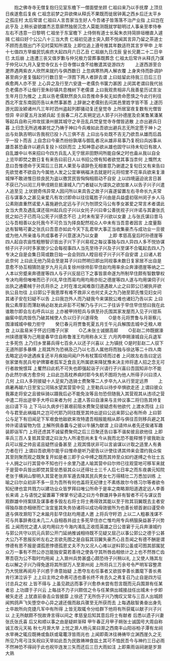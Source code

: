 <!-- { "loadSidebar": true } -->
　　抱之佛寺寺无僧复抱归见室东檐下一僧面壁坐顾  仁祖曰来乃以手抚摩  上顶旦日疾遂愈后复疾  仁祖念前梦之异欲俾从释氏不果既而徙居钟离之西乡后迁太平乡之孤庄村  太后常谓  仁祖曰人言吾家当生好人今吾诸子皆落落不治产业指  上曰岂在此乎及  上稍长姿貌雄杰志意廓然独居沉念人莫能测既就学聪明过人事亲至孝侍奉左右不违意一日黎明  仁祖坐于东室檐下  上侍侧有道士长髯朱衣持简排垣栅直入遽揖  仁祖曰好个公公八十三当大贵  仁祖初见道士突入颇不悦闻其言异乃留之茶道士不顾而去既出门不见时莫知所谓及  上即位追上遵号推其年数适符其言岁甲申  上年十七值四方旱蝗民饥疾疠大起四月六日乙丑  仁祖崩九日戊辰  皇长兄薨二十二日辛巳  太后崩  上连遭三丧又值岁歉与仲兄极力营葬事既葬念  仁祖太后常许从释氏乃谋于仲兄以九月入皇觉寺仅五十日寺僧以食不给散遣其徒游四方
　　上遂西游至合淝界遇两紫衣人欣然来就约与俱西数日  上忽病寒热两人解衣覆  上身夹侍而卧调护甚至病少差复强起行行数日至一浮图下两人者辞去谓  上曰姑留此待我三日后三日疾愈两人亦不至  上心异之及行至六安逢一老儒负书箧力甚困  上闵其老谓曰我代翁负老儒亦不让偕行至朱砂镇共息槐树下老儒谓  上曰我观贵相非凡我善星历试言汝生年月日为推之  上具以告老儒默然良久曰吾推命多矣无如贵命愿慎之今此行利往西北不宜东南因历告以未然事甚悉  上辞谢之老儒别去问其邑里姓字皆不答  上遂历游光固汝颍诸州凡三年时泗州盗起列郡骚动复还皇觉寺  上所居室夜复数有光僧皆惊异
辛卯夏五月汝颍兵起
壬辰春二月乙亥朔定远人郭子兴孙德崖及俞某鲁某潘某等起兵自称元帅攻拔濠州据其城守之辛丑乱兵焚皇觉寺寺僧皆逃散  上亦出避兵日暮  上归念无所逃难甚忧之乃祷于神曰今兵难如此吾欲出避兵志无所定愿于神卜之出与处孰吉明以告我祝已投卜凡三俱不吉  上曰出与处既不吉无乃欲吾从雄而后昌乎一投卜而吉  上自念曰今豪杰纷纷孰堪与御乱者况从雄非易事乃复祝曰兵凶事从雄吾甚恐盍许以避兵复投卜珓跃而立  上知神意必欲从雄也固守以待未旬日有故人自乱雄中以书来招曰今四方兵乱人无宁居非田野间所能自保之时也盍从我以自全  上览毕即焚之数日复有来告曰前日人以书招公傍有知者欲觉其事当柰何  上慨然太息曰吾惟德命于天耳后三日其人果至与语辞色无相害意乃谢遣之复旬日又有来告曰先欲觉者不欲自为今属他人发之公宜审祸福决去就是时元将彻里不花率兵欲来复濠城惮不敢进惟日掠良民为盗以徼赏民皆恟恟相扇动不自安  上以四境逼迫讹言日甚不获已乃以闰三月甲戌朔旦抵濠城入门门者疑以为谍执之欲加害人以告子兴子兴遣人追至见  上状貌奇伟异常人因问所以来具告之故子兴喜遂留置左右寻命长九夫常召与谋事久之甚见亲爱凡有攻讨即命以往往辄胜子兴由是兵益盛初宿州闵子乡人马公素刚直重然诺爱人喜施避仇定远与子兴为刎颈交马公有季女甚爱之常言术者谓此女当大贵及遇乱谋还宿州起兵应子兴以女托子兴曰幸公善抚视子兴许诺与其妻张氏抚之如己子已而马公死子兴感念不已  上时未有室子兴欲以女妻  上与张氏谋曰昔马公与吾相善以女托我今不可负当为择良配然视众人中未有当吾意者因言  上度量豁达有智略可妻之张氏曰吾意亦如此今天下乱君举大事正当收集豪杰与成功业一旦彼或为他人所亲谁与共成事者子兴意遂决乃以女妻
　　上即  孝慈高皇后时孙德崖等四人起自农亩性粗戅智识皆出子兴下子兴易视之每议事独与四人异四人多不悦协谋倾子兴子兴时多家居少公会每视事四人当先至待子兴及子兴至谋不合辄起去四人乃专决之自是会集日简或数日始一会会则四人瞠目视子兴子兴不自安谓  上曰诸人若此奈何  上曰此无他乃简会至是耳子兴曰然明日即出同视事未数日复家居不出自是意愈不协互相猜防是岁九月元兵复徐州徐帅彭早住赵均用率余众奔濠德崖等纳之二人本以穷蹙来奔德崖等四人与子兴反屈已下之事皆禀命遂为所制早住颇有智数擥权专决均用但唯唯而已子兴礼早住而易均用均用亦衔之德崖等四人遂与均用谋伺子兴出执之通衢械于孙氏将杀之  上时在淮北闻难亟归道遇故人止之曰郭公已被执并欲执公且勿往  上曰郭公于我恩厚有难不救非义也何丈夫之为乃驰至郭氏惟见妇女问其诸子安在妇疑不以告  上曰我岂外人而乃疑我今来谋脱公难也诸妇乃告以实  上曰我公素厚彭而薄赵祸必赵发此非彭不可解乃与子兴二子往诉于早住早住怒曰我在此谁敢尔即会左右呼兵以出  上亦被甲持短兵与俱至孙氏围其家发屋而入见子兴钳系幽窖中肌肉皆伤乃破其械使人负以归子兴遂得免
　　○是冬元将贾鲁与月哥察儿围濠城城中极力拒守
　　癸巳春元将贾鲁死夏五月壬午元兵解围去城中乏粮人艰食  上以盐易米于怀远归赡子兴家
　　○乙未张士诚据高邮
　　○彭赵二帅既据濠州挟德崖等为己用是春早住自称鲁淮王均用称永义王
六月丙申朔濠城自元兵退军士多死伤  上乃归乡里募兵得七百余人以还子兴喜以  上为镇抚
○是时彭赵二人驭下无道所部多暴横  上观其所为恐祸及己乃以七百人属他将而独与徐达等二十四人南去略定远中途遇疾复还半月疾始间闻户外有杖策叹啧而过者  上问故左右告曰定远张家堡有民兵号驴牌寨者孤军乏食且无所属欲来降犹豫未决主帅将遣人招之念无可行者故惋恨耳  上矍然曰此机不可失也即强起诣子兴请行子兴喜曰吾固知非尔不能办此然尔疾方愈奈何  上曰此岂高枕养病时耶今失机不图将为他人所得子兴曰须人几何  上曰人多则彼疑十人足矣乃选骑士费聚等二人步卒九人从行至定远界
　　上病暑再越六日至宝公河隔水望其营营中见  上至勒兵以待步卒惧欲走还  上谓曰彼众我寡走将安之且彼纵骑以蹑我后必不能免汝等且勿恐但随我入其营观其从违顷之营中遣二将出逆举手大呼曰来者为何  上遣人答曰自濠来与主帅议事二将归告其帅复出曰请下马  上下马以久病步行甚艰前阻水费聚见彼疑虑有他欲代  上渡水而往  上曰今与君至此祸福共之岂可代耶乃同往既至其帅出逆曰公远来郭公必有所命  上曰郭公与足下有旧闻足下军艰食他敌欲来攻特遣吾相报能相从即与俱往否则移兵避之其帅许诺请留物为信  上解所佩香囊与之彼以牛脯为献谓  上曰请帅从者先还俟诸军趣装即诣军门
上将还虑其不诚留费聚伺之后三日聚还告曰事不谐矣彼且欲他往  上即率兵三百人复抵其营谓之曰汝为人所凌怨尚未复今从我而北恐不能释憾于彼我助汝兵可以报之帅且诺且疑然设备甚至  上观其情状非可以言谕谋以计取之适里人有勇力者在行  上谓曰吾欲用尔能乎曰惟命是听乃密告以计使往诱其帅来会潜约我众俟其至则聚而观之既聚复开如是者三即于众中缚之既而其帅至众如约遂缚之令壮士五十人拥之以行其营中不知也行十余里乃遣人喻其营中曰尔帅已往观营地可移军来就于是营中兵皆出即焚其营垒悉驱其众以还得壮士三千人后七日率之而东夜袭元知院老张于横涧山黎明入其营老张弃军遁去降其民兵男女七万得精壮二万悉加训练  上喻之曰尔众初非不多一旦为吾所有何也盖将无纪律士不素练故尔今练习尔等者欲令知纪律也宜共戮力以建功业众皆罗拜曰唯公所命于是率之南略滁阳道遇定远人李善长来谒
上与语悦之留置幕下俾掌书记语之曰方今群雄并争非有智者不可与谋议吾观群雄中持案牍及谋事者多毁左右将士将士弗得效其能以至于败其羽翼既去主者安得独存故亦相继而亡汝宜鉴其失务协诸将以成功毋效彼所为也善长顿首谢曰谨受命遂与俱攻滁阳下之未踰月彭早住赵均用遣人邀  上将兵守盱泗  上以二人粗暴浅谋不可与共事辞弗往未几二人自相吞并战士多死早住亦亡惟均用专兵柄狠戾益甚子兴势孤  上闻而忧之遣人说均用曰方今海内淆乱正收揽英雄之日公昔窘于元兵奔濠城约与郭公共守以抗元兵郭公开门延纳推诚相待既不见疑又屈己以事公郭公之德于公甚大公乃不思报反听左右之言欲先图之是自翦其羽翼失豪杰心且吾闻之有德不酬是谓悖德有恩不报是谓孤恩悖德孤恩丈夫不为又况人心难以逆料郭公虽或可图其部属犹众万一事有不然公亦岂能独安莫若善待之使各守其所唇齿相依计之上也不然唇亡齿寒吾窃为公不取时均用闻  上入滁州兵势甚盛心颇恐待子兴稍以礼  上又使人赂其左右以解之子兴乃得免遂将其所部万人至滁州阅  上所将兵三万余号令严明军容整肃乃大悦居再阅月子兴惑于谗意始疑  上悉夺左右任事者又欲拔李善长置麾下善长弗肯行涕泣诉于  上上曰主帅之命弗可违也善长终不肯去久之弗复召乃止自是四方征讨总兵之权  上皆不得与  上虽见疏远而事子兴愈恭未尝有怨言既而元兵围滁有任某者忌  上功譛于子兴云  上每战不力子兴颇信之令与任某俱出城接战任出城未十步即被矢走还  上犹直前奋击众皆披靡  上徐还了无所伤子兴乃愧叹又常与三百人出城顾闻鹁鸽声飞矢堕空中心异之遽还俄而敌兵骤至无所获而去  上每遇敌智勇奋出身先士卒故所向克捷凡军中有所得  上皆无取辄令分给群下他将有所获辄以献子兴子兴以  上无所献颇不悦故谗言得以间之  孝慈皇后知其意后将士有献者  后悉以遗子兴妻张氏张氏喜  后又和顺以事之由是疑衅渐释
甲午春正月甲子朔张士诚国号大周自称诚王改元天祐
秋七月滁大旱  上忧之滁人杨元杲曰滁之西南丰山阳谷柏子潭有龙祠水旱祷之辄应既祷或鱼跃或鼋鼍浮皆雨兆也  上闻即斋沐往祷祷毕立渊西崖久之无所见乃弯弓注矢祝曰天旱如此吾为民致祷神食兹土其可不恤民吾今与神约三日必雨不然神恐不得祠于此也祝毕连发三矢而还后三日大雨如注  上即乘雨诣祠谢是岁滁大熟
